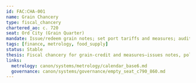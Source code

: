 ```yaml
---
id: FAC:CHA-001
name: Grain Chancery
type: fiscal_chancery
chartered_ao: c. 720
seat: Ord City (Grain Quarter)
mandate: Issue/redeem grain notes; set port tariffs and measures; audit flood granaries.
tags: [finance, metrology, food_supply]
status: Stable
thesis: Fiscal chancery for grain-credit and measures—issues notes, polices tariffs/measures, and audits flood reserves.
links:
  metrology: canon/systems/metrology/calendar_base6.md
  governance: canon/systems/governance/empty_seat_c790_860.md
---
```

